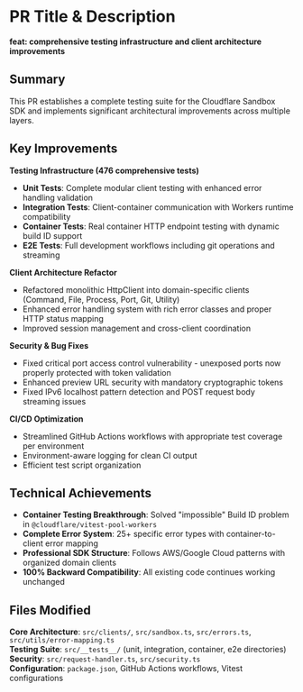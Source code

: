 # PR Title & Description

**feat: comprehensive testing infrastructure and client architecture improvements**

## Summary

This PR establishes a complete testing suite for the Cloudflare Sandbox SDK and implements significant architectural improvements across multiple layers.

## Key Improvements

**Testing Infrastructure (476 comprehensive tests)**
- **Unit Tests**: Complete modular client testing with enhanced error handling validation  
- **Integration Tests**: Client-container communication with Workers runtime compatibility
- **Container Tests**: Real container HTTP endpoint testing with dynamic build ID support
- **E2E Tests**: Full development workflows including git operations and streaming

**Client Architecture Refactor**
- Refactored monolithic HttpClient into domain-specific clients (Command, File, Process, Port, Git, Utility)
- Enhanced error handling system with rich error classes and proper HTTP status mapping
- Improved session management and cross-client coordination

**Security & Bug Fixes**
- Fixed critical port access control vulnerability - unexposed ports now properly protected with token validation
- Enhanced preview URL security with mandatory cryptographic tokens
- Fixed IPv6 localhost pattern detection and POST request body streaming issues

**CI/CD Optimization**
- Streamlined GitHub Actions workflows with appropriate test coverage per environment
- Environment-aware logging for clean CI output
- Efficient test script organization

## Technical Achievements

- **Container Testing Breakthrough**: Solved "impossible" Build ID problem in `@cloudflare/vitest-pool-workers`
- **Complete Error System**: 25+ specific error types with container-to-client error mapping
- **Professional SDK Structure**: Follows AWS/Google Cloud patterns with organized domain clients
- **100% Backward Compatibility**: All existing code continues working unchanged

## Files Modified

**Core Architecture**: `src/clients/`, `src/sandbox.ts`, `src/errors.ts`, `src/utils/error-mapping.ts`  
**Testing Suite**: `src/__tests__/` (unit, integration, container, e2e directories)  
**Security**: `src/request-handler.ts`, `src/security.ts`  
**Configuration**: `package.json`, GitHub Actions workflows, Vitest configurations